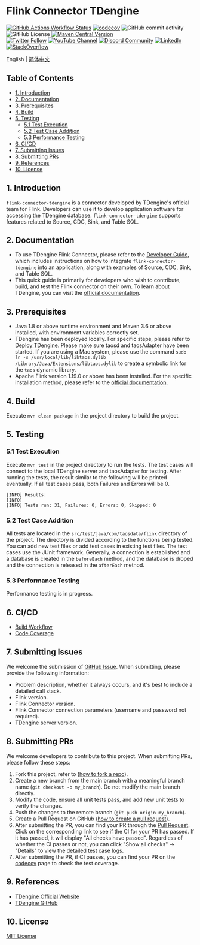 <!-- omit in toc -->
# Flink Connector TDengine

[![GitHub Actions Workflow Status](https://img.shields.io/github/actions/workflow/status/taosdata/flink-connector-tdengine/build.yml)](https://github.com/taosdata/flink-connector-tdengine/actions/workflows/build.yml)
[![codecov](https://codecov.io/gh/taosdata/flink-connector-tdengine/graph/badge.svg?token=GQRD9WCQ64)](https://codecov.io/gh/taosdata/flink-connector-tdengine)
![GitHub commit activity](https://img.shields.io/github/commit-activity/m/taosdata/flink-connector-tdengine)
![GitHub License](https://img.shields.io/github/license/taosdata/flink-connector-tdengine)
[![Maven Central Version](https://img.shields.io/maven-central/v/com.taosdata.flink/flink-connector-tdengine?label=Maven%20Central)](https://central.sonatype.com/artifact/com.taosdata.flink/flink-connector-tdengine)
<br />
[![Twitter Follow](https://img.shields.io/twitter/follow/tdenginedb?label=TDengine&style=social)](https://twitter.com/tdenginedb)
[![YouTube Channel](https://img.shields.io/badge/Subscribe_@tdengine--white?logo=youtube&style=social)](https://www.youtube.com/@tdengine)
[![Discord Community](https://img.shields.io/badge/Join_Discord--white?logo=discord&style=social)](https://discord.com/invite/VZdSuUg4pS)
[![LinkedIn](https://img.shields.io/badge/Follow_LinkedIn--white?logo=linkedin&style=social)](https://www.linkedin.com/company/tdengine)
[![StackOverflow](https://img.shields.io/badge/Ask_StackOverflow--white?logo=stackoverflow&style=social&logoColor=orange)](https://stackoverflow.com/questions/tagged/tdengine)

English | [简体中文](./README-CN.md)

<!-- omit in toc -->
## Table of Contents

- [1. Introduction](#1-introduction)
- [2. Documentation](#2-documentation)
- [3. Prerequisites](#3-prerequisites)
- [4. Build](#4-build)
- [5. Testing](#5-testing)
  - [5.1 Test Execution](#51-test-execution)
  - [5.2 Test Case Addition](#52-test-case-addition)
  - [5.3 Performance Testing](#53-performance-testing)
- [6. CI/CD](#6-cicd)
- [7. Submitting Issues](#7-submitting-issues)
- [8. Submitting PRs](#8-submitting-prs)
- [9. References](#9-references)
- [10. License](#10-license)

## 1. Introduction

`flink-connector-tdengine` is a connector developed by TDengine's official team for Flink. Developers can use it to develop application software for accessing the TDengine database. 
`flink-connector-tdengine` supports features related to Source, CDC, Sink, and Table SQL.

## 2. Documentation 

- To use TDengine Flink Connector, please refer to the [Developer Guide](https://docs.tdengine.com/third-party/collection/flink/), which includes instructions on how to integrate `flink-connector-tdengine` into an application, along with examples of Source, CDC, Sink, and Table SQL.
- This quick guide is primarily for developers who wish to contribute, build, and test the Flink connector on their own. To learn about TDengine, you can visit the [official documentation](https://docs.tdengine.com).

## 3. Prerequisites

- Java 1.8 or above runtime environment and Maven 3.6 or above installed, with environment variables correctly set.
- TDengine has been deployed locally. For specific steps, please refer to [Deploy TDengine](https://docs.tdengine.com/get-started/deploy-from-package/). Please make sure taosd and taosAdapter have been started. If you are using a Mac system, please use the command `sudo ln -s /usr/local/lib/libtaos.dylib /Library/Java/Extensions/libtaos.dylib` to create a symbolic link for the `taos` dynamic library.
- Apache Flink version 1.19.0 or above has been installed. For the specific installation method, please refer to the [official documentation](https://flink.apache.org/).

## 4. Build
Execute `mvn clean package` in the project directory to build the project.

## 5. Testing
### 5.1 Test Execution
Execute `mvn test` in the project directory to run the tests. The test cases will connect to the local TDengine server and taosAdapter for testing.
After running the tests, the result similar to the following will be printed eventually. If all test cases pass, both Failures and Errors will be 0.
```
[INFO] Results:
[INFO] 
[INFO] Tests run: 31, Failures: 0, Errors: 0, Skipped: 0
```

### 5.2 Test Case Addition
All tests are located in the `src/test/java/com/taosdata/flink` directory of the project. The directory is divided according to the functions being tested. You can add new test files or add test cases in existing test files.
The test cases use the JUnit framework. Generally, a connection is established and a database is created in the `beforeEach` method, and the database is droped and the connection is released in the `afterEach` method.

### 5.3 Performance Testing
Performance testing is in progress.

## 6. CI/CD
- [Build Workflow](https://github.com/taosdata/flink-connector-tdengine/actions/workflows/build.yml)
- [Code Coverage](https://app.codecov.io/gh/taosdata/flink-connector-tdengine)

## 7. Submitting Issues
We welcome the submission of [GitHub Issue](https://github.com/taosdata/flink-connector-tdengine/issues/new?template=Blank+issue). When submitting, please provide the following information:

- Problem description, whether it always occurs, and it's best to include a detailed call stack.
- Flink version.
- Flink Connector version.
- Flink Connector connection parameters (username and password not required).
- TDengine server version.

## 8. Submitting PRs
We welcome developers to contribute to this project. When submitting PRs, please follow these steps:

1. Fork this project, refer to ([how to fork a repo](https://docs.github.com/en/get-started/quickstart/fork-a-repo)).
1. Create a new branch from the main branch with a meaningful branch name (`git checkout -b my_branch`). Do not modify the main branch directly.
1. Modify the code, ensure all unit tests pass, and add new unit tests to verify the changes.
1. Push the changes to the remote branch (`git push origin my_branch`).
1. Create a Pull Request on GitHub ([how to create a pull request](https://docs.github.com/en/pull-requests/collaborating-with-pull-requests/proposing-changes-to-your-work-with-pull-requests/creating-a-pull-request)).
1. After submitting the PR, you can find your PR through the [Pull Request](https://github.com/taosdata/flink-connector-tdengine/pulls). Click on the corresponding link to see if the CI for your PR has passed. If it has passed, it will display "All checks have passed". Regardless of whether the CI passes or not, you can click "Show all checks" -> "Details" to view the detailed test case logs.
1. After submitting the PR, if CI passes, you can find your PR on the [codecov](https://app.codecov.io/gh/taosdata/flink-connector-tdengine/pulls) page to check the test coverage.

## 9. References
- [TDengine Official Website](https://www.tdengine.com/) 
- [TDengine GitHub](https://github.com/taosdata/TDengine) 

## 10. License
[MIT License](./LICENSE)